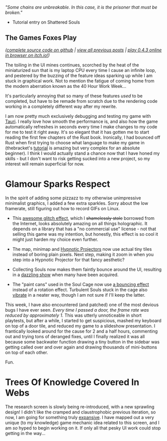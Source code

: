 *"Some chains are unbreakable. In this case, it is the prisoner that must be broken."*

- Tutorial entry on Shattered Souls

## The Games Foxes Play
*([complete source code on github](https://github.com/Oneirical/The-Games-Foxes-Play) | [view all previous posts](https://github.com/Oneirical/The-Games-Foxes-Play/tree/main/design/Development%20Logs) | [play 0.4.3 online in browser on itch.io!](https://oneirical.itch.io/tgfp))*

The toiling in the UI mines continues, scorched by the heat of the miniaturized sun that is my laptop CPU every time I cause an infinite loop, and pestered by the buzzing of the feature ideas sparking up while I am stuck in graphical work. Not to mention the fatigue of coming home from the modern aberration known as the 40 Hour Work Week...

It's particularly annoying that so many of these features *used* to be completed, but have to be remade from scratch due to the rendering code working in a completely different way after my rewrite.

I am now pretty much exclusively debugging and testing my game with [Tauri](https://tauri.app/). I really love how smooth the performance is, and also how the game automatically refreshes in seconds every time I make changes to my code for me to test it right away. It's so elegant that it has gotten me to start reading the first few chapters of the Rust book. Ironically, I had bounced off Rust when first trying to choose what language to make my game in (thebracket's [tutorial](https://bfnightly.bracketproductions.com/chapter_1.html) is amazing but very complex for an absolute beginner). I think I would actually stand a chance now that I have honed my skills - but I don't want to risk getting sucked into a new project, so my interest will remain superficial for now.

# Glamour Sparks Respect

In the spirit of adding some pizzazz to my otherwise unimpressive minimalist graphics, I added a few extra sparkles. Sorry about the low framerate, still figuring out how to record GIFs on Linux.

* This [awesome glitch effect](https://cdn.discordapp.com/attachments/504088568084561930/1114349525260320788/Rc7mDVw.gif), which I ~~shamelessly stole~~ borrowed from the Internet, looks absolutely amazing on all things holographic. It depends on a library that has a "no commercial use" license - not that selling this game was my intention, but honestly, this effect is so cool it might just harden my choice even further.

* The map, minimap and [Hypnotic Projectors](https://cdn.discordapp.com/attachments/504088568084561930/1114349889971822602/KAbEoPW.gif) now use actual tiny tiles instead of boring plain pixels. Next step, making it zoom in when you step into a Hypnotic Projector for that fancy aesthetic?

* Collecting Souls now makes them faintly bounce around the UI, resulting in a [dazzling show](https://cdn.discordapp.com/attachments/504088568084561930/1114347662054014997/F1DCCVE.gif) when many have been acquired.

* The "paint cans" used in the Soul Cage now use [a bouncing effect](https://cdn.discordapp.com/attachments/504088568084561930/1114349526019477586/MmPAAEy.gif) instead of a rotation effect. Turbulent Souls stuck in the cage also [vibrate](https://cdn.discordapp.com/attachments/504088568084561930/1114349525621014608/pRDhX2Z.gif) in a neater way, though I am not sure if I'll keep the latter.

This week, I have also encountered (and patched) one of the most devious bugs I have ever seen. *Every time I passed a door, the frame rate was reduced by approximately 1.* This was utterly unnoticeable in short playtests, but after a while, I started to get suspicious, mashed my keyboard on top of a door tile, and reduced my game to a slideshow presentation. I frantically looked around for the cause for 2 and a half hours, commenting out and trying tons of deranged fixes, until I finally realized it was all because some backwater function drawing a tiny button in the sidebar was getting called over and over again and drawing thousands of mini-buttons on top of each other. 

Fun.

# Trees Of Knowledge Covered In Webs

The research screen is slowly being re-introduced, with a new sprawling design! I didn't like the cramped and claustrophobic previous iteration, so now, I am going for something truly [expansive](https://cdn.discordapp.com/attachments/504088568084561930/1114350048311005184/X841LsW.png). I have mapped out a very unique (to my knowledge) game mechanic idea related to this screen, and I am *so* hyped to begin working on it. If only all that pesky UI work could stop getting in the way...